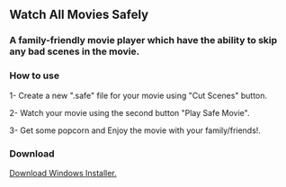 ## Watch All Movies Safely
### A family-friendly movie player which have the ability to skip any bad scenes in the movie.



### How to use

1- Create a new ".safe" file for your movie using "Cut Scenes" button.

2- Watch your movie using the second button "Play Safe Movie".

3- Get some popcorn and Enjoy the movie with your family/friends!.

### Download
[Download Windows Installer.](https://github.com/omarrhanyy/safe-movie-player/raw/master/dist/Safe%20Movie%20Player%20Setup%201.0.0.exe)
